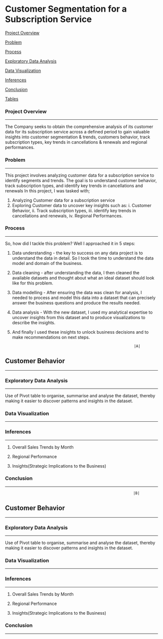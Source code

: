# Customer Segmentation for a Subscription Service

[Project Overview](#project-overview) 

[Problem](#problem)

[Process](#process)

[Exploratory Data Analysis](#exploratory-data-analysis)

[Data Visualization](#data-visualization)

[Inferences](#inferences)

[Conclusion](#conclusion)

[Tables](#tables)


### Project Overview
---
The Company seeks to obtain the comprehensive analysis of its customer data for its subscription service across a defined period to gain valuable insights into customer segmentation & trends, customers behavior, track subscription types, key trends in cancellations & renewals and regional performances.

### Problem
---
This project involves analyzing customer data for a subscription service to identify segments and trends. The goal is to understand customer behavior, track subscription types, and identify key trends in cancellations and renewals
In this project, I was tasked with;
1. Analyzing Customer data for a subscription service
2. Exploring Customer data to uncover key insights such as:
   i. Customer Behavior,
  ii. Track subscription types,
 iii. identify key trends in cancellations and renewals,
  iv. Regional Performances.
   
### Process
---
So, how did I tackle this problem?
Well I approached it in 5 steps:
1. Data understanding - the key to success on any data project is to understand 
the data in detail. So I took the time to understand the data model and 
domain of the business.
2. Data cleaning - after understanding the data, I then cleaned the 
available datasets and thought about what an ideal dataset should look like for 
this problem.
3. Data modelling - After ensuring the data was clean for analysis, I needed 
to process and model this data into a dataset that can precisely answer the 
business questions and produce the results needed.
4. Data analysis - With the new dataset, I used my analytical expertise to 
uncover insights from this dataset and to produce visualizations to describe the 
insights.
5. And finally I used these insights to unlock business decisions and to make 
recommendations on next steps.


                                                               |A|
## Customer Behavior
---

### Exploratory Data Analysis
---
Use of Pivot table to organise, summarise and analyse the dataset, thereby making it easier to discover patterns and insights in the dataset.





### Data Visualization
---



   
### Inferences
---
1. Overall Sales Trends by Month
   
2. Regional Performance
   
 
4. Insights(Strategic Implications to the Business)
  
 
### Conclusion
---


                                                               |B|
## Customer Behavior
---

### Exploratory Data Analysis
---
Use of Pivot table to organise, summarise and analyse the dataset, thereby making it easier to discover patterns and insights in the dataset.





### Data Visualization
---



   
### Inferences
---
1. Overall Sales Trends by Month
   
2. Regional Performance
   
 
4. Insights(Strategic Implications to the Business)
  
 
### Conclusion
---

